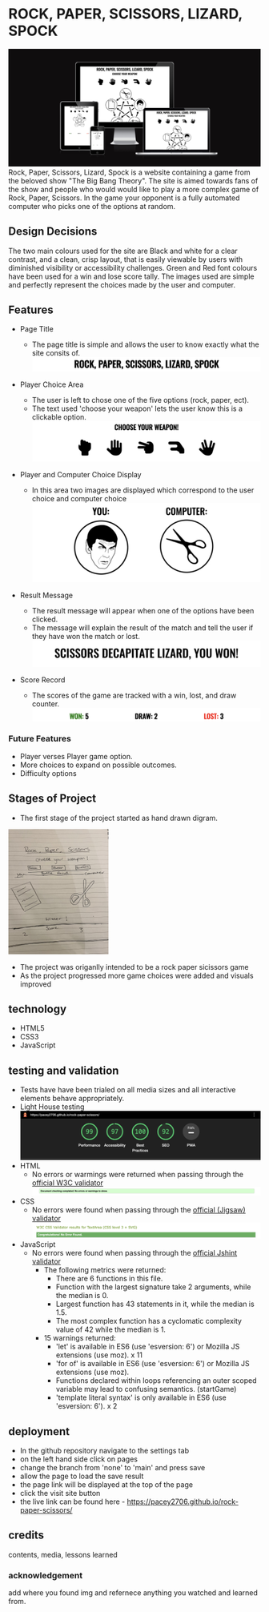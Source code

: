# ROCK, PAPER, SCISSORS, LIZARD, SPOCK
![pre-view of project](assets/images/responsive.png)
Rock, Paper, Scissors, Lizard, Spock is a website containing a game from the beloved show "The Big Bang Theory".
The site is aimed towards fans of the show and people who would would like to play a more complex game of Rock, Paper, Scissors. In the game your opponent is a fully automated computer who picks one of the options at random.

## Design Decisions 
The two main colours used for the site are Black and white for a clear contrast, and a clean, crisp layout, that is easily viewable by users with diminished visibility or accessibility challenges.
Green and Red font colours have been used for a win and lose score tally.
The images used are simple and perfectly represent the choices made by the user and computer.

## Features 
* Page Title
  * The page title is simple and allows the user to know exactly what the site consits of.
![page title](assets/images/title.png)

* Player Choice Area
  * The user is left to chose one of the five options (rock, paper, ect).
  * The text used 'choose your weapon' lets the user know this is a clickable option.
![button selctor area](assets/images/chose-your-weapon.png)

* Player and Computer Choice Display
  * In this area two images are displayed which correspond to the user choice and computer choice
![player and computer choice icons](assets/images/player-computer-choice.png)

* Result Message
  * The result message will appear when one of the options have been clicked.
  * The message will explain the result of the match and tell the user if they have won the match or lost.
![result message](assets/images/result-message.png)

* Score Record
  * The scores of the game are tracked with a win, lost, and draw counter.
![scores area](assets/images/won-draw-lost.png)

### Future Features
* Player verses Player game option.
* More choices to expand on possible outcomes.
* Difficulty options

## Stages of Project
* The first stage of the project started as hand drawn digram.

<img alt="diagram of project" src="assets/images/firstdraft.png" width="200" height="250">

* The project was origanlly intended to be a rock paper sicissors game
* As the project progressed more game choices were added and visuals improved


## technology
* HTML5
* CSS3
* JavaScript

## testing and validation
* Tests have have been trialed on all media sizes and all interactive elements behave appropriately.
* Light House testing
![lighthouse returned performance result](assets/images/lighthouse.png)
* HTML
  * No errors or warmings were returned when passing through the [official W3C validator](https://validator.w3.org/nu/?doc=https%3A%2F%2Fcode-institute-org.github.io%2Flove-maths%2F)
![w3c validator returned result](assets/images/w3cHTML.png)
* CSS
  * No errors were found when passing through the [official (Jigsaw) validator](https://jigsaw.w3.org/css-validator/validator)
![jigsaw validator returned result](assets/images/jigsawCSS.png)
* JavaScript
  * No errors were found when passing through the [official Jshint validator](https://jshint.com/)
    * The following metrics were returned:
      * There are 6 functions in this file.
      * Function with the largest signature take 2 arguments, while the median is 0.
      * Largest function has 43 statements in it, while the median is 1.5.
      * The most complex function has a cyclomatic complexity value of 42 while the median is 1.
    * 15 warnings returned:
      * 'let' is available in ES6 (use 'esversion: 6') or Mozilla JS extensions (use moz). x 11
      * 'for of' is available in ES6 (use 'esversion: 6') or Mozilla JS extensions (use moz).
      * Functions declared within loops referencing an outer scoped variable may lead to confusing semantics. (startGame)
      * 'template literal syntax' is only available in ES6 (use 'esversion: 6'). x 2 

## deployment
* In the github repository navigate to the settings tab
* on the left hand side click on pages
* change the branch from 'none' to 'main' and press save
* allow the page to load the save result
* the page link will be displayed at the top of the page
* click the visit site button
* the live link can be found here - https://pacey2706.github.io/rock-paper-scissors/

## credits
contents, media, lessons learned 

### acknowledgement 
add where you found img and refernece anything you watched and learned from.

